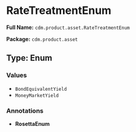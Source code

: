 # RateTreatmentEnum

**Full Name:** `cdm.product.asset.RateTreatmentEnum`

**Package:** `cdm.product.asset`

## Type: Enum

### Values

- `BondEquivalentYield`
- `MoneyMarketYield`
### Annotations

- **RosettaEnum**

